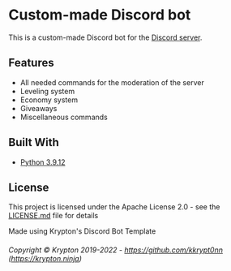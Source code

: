# Custom-made Discord bot

This is a custom-made Discord bot for the [Discord server](https://discord.gg/K3ejWHg6E9).

## Features

-   All needed commands for the moderation of the server
-   Leveling system
-   Economy system
-   Giveaways
-   Miscellaneous commands

## Built With
 
* [Python 3.9.12](https://www.python.org/)

## License

This project is licensed under the Apache License 2.0 - see the [LICENSE.md](LICENSE.md) file for details

Made using Krypton's Discord Bot Template

###### Copyright © Krypton 2019-2022 - https://github.com/kkrypt0nn (https://krypton.ninja)
